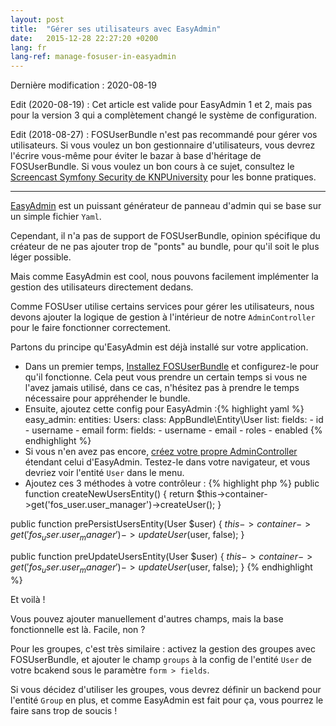 ```yaml
---
layout: post
title:  "Gérer ses utilisateurs avec EasyAdmin"
date:   2015-12-28 22:27:20 +0200
lang: fr
lang-ref: manage-fosuser-in-easyadmin
---
```


Dernière modification : 2020-08-19

Edit (2020-08-19) : Cet article est valide pour EasyAdmin 1 et 2, mais pas pour la version 3 qui a complètement changé le système de configuration.

Edit (2018-08-27) : FOSUserBundle n'est pas recommandé pour gérer vos utilisateurs. Si vous voulez un bon gestionnaire d'utilisateurs,
vous devrez l'écrire vous-même pour éviter le bazar à base d'héritage de FOSUserBundle. Si vous voulez un bon cours à ce sujet, consultez le
[Screencast Symfony Security de KNPUniversity](https://knpuniversity.com/screencast/symfony-security) pour les bonne pratiques.

---

[EasyAdmin](https://github.com/javiereguiluz/EasyAdminBundle) est un puissant générateur de panneau d'admin qui se base sur un simple fichier `Yaml`.

Cependant, il n'a pas de support de FOSUserBundle, opinion spécifique du créateur de ne pas ajouter trop de "ponts"
au bundle, pour qu'il soit le plus léger possible.

Mais comme EasyAdmin est cool, nous pouvons facilement implémenter la gestion des utilisateurs directement dedans.

Comme FOSUser utilise certains services pour gérer les utilisateurs, nous devons ajouter la logique de gestion à l'intérieur de notre `AdminController` pour le faire fonctionner
correctement.

Partons du principe qu'EasyAdmin est déjà installé sur votre application.

* Dans un premier temps, [Installez FOSUserBundle](https://symfony.com/doc/master/bundles/FOSUserBundle/index.html) et configurez-le pour qu'il fonctionne. Cela peut vous prendre un certain temps si vous ne l'avez jamais utilisé, dans ce cas, n'hésitez pas à prendre le temps nécessaire pour appréhender le bundle.
* Ensuite, ajoutez cette config pour EasyAdmin :{% highlight yaml %}
easy_admin:
   entities:
       Users:
           class: AppBundle\Entity\User
           list:
               fields:
                   - id
                   - username
                   - email
           form:
               fields:
                   - username
                   - email
                   - roles
                   - enabled
{% endhighlight %}
* Si vous n'en avez pas encore,
[créez votre propre AdminController](https://symfony.com/doc/current/bundles/EasyAdminBundle/book/complex-dynamic-backends.html#customization-based-on-entity-controllers)
étendant celui d'EasyAdmin. Testez-le dans votre navigateur, et vous devriez voir l'entité `User` dans le menu.
* Ajoutez ces 3 méthodes à votre contrôleur :
{% highlight php %}
public function createNewUsersEntity()
{
  return $this->container->get('fos_user.user_manager')->createUser();
}

public function prePersistUsersEntity(User $user)
{
  $this->container->get('fos_user.user_manager')->updateUser($user, false);
}

public function preUpdateUsersEntity(User $user)
{
  $this->container->get('fos_user.user_manager')->updateUser($user, false);
}
{% endhighlight %}

Et voilà !

Vous pouvez ajouter manuellement d'autres champs, mais la base fonctionnelle est là. Facile, non ?

Pour les groupes, c'est très similaire : activez la gestion des groupes avec FOSUserBundle, et ajouter le champ `groups` à la config de l'entité `User` de votre bcakend sous le paramètre `form > fields`.

Si vous décidez d'utiliser les groupes, vous devrez définir un backend pour l'entité `Group` en plus, et comme EasyAdmin est fait pour ça, vous pourrez le faire sans trop de soucis !
